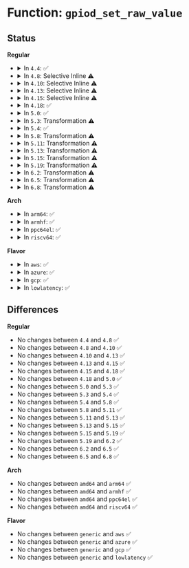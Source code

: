 # Function: <code>gpiod_set_raw_value</code>

## Status
<b>Regular</b>
<ul>
<li>
<details>
<summary>In <code>4.4</code>: ✅</summary>

```c
void gpiod_set_raw_value(struct gpio_desc *desc, int value);
```

**Collision:** Unique Global

**Inline:** No

**Transformation:** False

**Instances:**

```
In drivers/gpio/gpiolib.c (ffffffff814264d0)
Location: drivers/gpio/gpiolib.c:1500
Inline: False
Direct callers:
  - drivers/mfd/htc-i2cpld.c:htcpld_core_probe
  - drivers/mfd/htc-i2cpld.c:htcpld_core_probe
  - drivers/mfd/htc-i2cpld.c:htcpld_handler
  - drivers/mfd/htc-i2cpld.c:htcpld_handler
  - drivers/mfd/twl6040.c:twl6040_power
  - drivers/mfd/twl6040.c:twl6040_power
  - drivers/mfd/twl6040.c:twl6040_power
  - drivers/mfd/aat2870-core.c:aat2870_i2c_probe
  - drivers/mfd/aat2870-core.c:aat2870_i2c_probe
  - drivers/mfd/aat2870-core.c:aat2870_i2c_resume
  - drivers/mfd/aat2870-core.c:aat2870_i2c_suspend
  - drivers/mfd/aat2870-core.c:aat2870_i2c_remove
  - drivers/spi/spi.c:spi_set_cs
  - drivers/i2c/i2c-core.c:set_scl_gpio_value
```
**Symbols:**

```
ffffffff814264d0-ffffffff8142651d: gpiod_set_raw_value (STB_GLOBAL)
```
</details>
</li>
<li>
<details>
<summary>In <code>4.8</code>: Selective Inline ⚠️</summary>

```c
void gpiod_set_raw_value(struct gpio_desc *desc, int value);
```

**Collision:** Unique Global

**Inline:** Selective

**Transformation:** False

**Instances:**

```
In drivers/gpio/gpiolib.c (ffffffff8146fd10)
Location: drivers/gpio/gpiolib.c:2459
Inline: True
Direct callers:
  - drivers/mfd/htc-i2cpld.c:htcpld_core_probe
  - drivers/mfd/htc-i2cpld.c:htcpld_core_probe
  - drivers/mfd/htc-i2cpld.c:htcpld_handler
  - drivers/mfd/htc-i2cpld.c:htcpld_handler
  - drivers/mfd/twl6040.c:twl6040_power
  - drivers/mfd/twl6040.c:twl6040_power
  - drivers/mfd/twl6040.c:twl6040_power
  - drivers/mfd/aat2870-core.c:aat2870_i2c_resume
  - drivers/mfd/aat2870-core.c:aat2870_i2c_suspend
  - drivers/mfd/aat2870-core.c:aat2870_i2c_remove
  - drivers/mfd/aat2870-core.c:aat2870_i2c_probe
  - drivers/mfd/aat2870-core.c:aat2870_i2c_probe
  - drivers/spi/spi.c:spi_set_cs
  - drivers/i2c/i2c-core.c:set_scl_gpio_value
```
**Symbols:**

```
ffffffff8146fd10-ffffffff8146fdba: gpiod_set_raw_value (STB_GLOBAL)
```
</details>
</li>
<li>
<details>
<summary>In <code>4.10</code>: Selective Inline ⚠️</summary>

```c
void gpiod_set_raw_value(struct gpio_desc *desc, int value);
```

**Collision:** Unique Global

**Inline:** Selective

**Transformation:** False

**Instances:**

```
In drivers/gpio/gpiolib.c (ffffffff81492080)
Location: drivers/gpio/gpiolib.c:2649
Inline: True
Direct callers:
  - drivers/mfd/htc-i2cpld.c:htcpld_core_probe
  - drivers/mfd/htc-i2cpld.c:htcpld_core_probe
  - drivers/mfd/htc-i2cpld.c:htcpld_handler
  - drivers/mfd/htc-i2cpld.c:htcpld_handler
  - drivers/mfd/twl6040.c:twl6040_power
  - drivers/mfd/twl6040.c:twl6040_power
  - drivers/mfd/twl6040.c:twl6040_power
  - drivers/mfd/aat2870-core.c:aat2870_i2c_resume
  - drivers/mfd/aat2870-core.c:aat2870_i2c_suspend
  - drivers/mfd/aat2870-core.c:aat2870_i2c_remove
  - drivers/mfd/aat2870-core.c:aat2870_i2c_probe
  - drivers/mfd/aat2870-core.c:aat2870_i2c_probe
  - drivers/spi/spi.c:spi_set_cs
  - drivers/i2c/i2c-core.c:set_scl_gpio_value
```
**Symbols:**

```
ffffffff81492080-ffffffff8149212a: gpiod_set_raw_value (STB_GLOBAL)
```
</details>
</li>
<li>
<details>
<summary>In <code>4.13</code>: Selective Inline ⚠️</summary>

```c
void gpiod_set_raw_value(struct gpio_desc *desc, int value);
```

**Collision:** Unique Global

**Inline:** Selective

**Transformation:** False

**Instances:**

```
In drivers/gpio/gpiolib.c (ffffffff8149ba50)
Location: drivers/gpio/gpiolib.c:2646
Inline: True
Direct callers:
  - drivers/mfd/htc-i2cpld.c:htcpld_core_probe
  - drivers/mfd/htc-i2cpld.c:htcpld_core_probe
  - drivers/mfd/twl6040.c:twl6040_power
  - drivers/mfd/twl6040.c:twl6040_power
  - drivers/mfd/twl6040.c:twl6040_power
  - drivers/mfd/aat2870-core.c:aat2870_i2c_resume
  - drivers/mfd/aat2870-core.c:aat2870_i2c_suspend
  - drivers/mfd/aat2870-core.c:aat2870_i2c_remove
  - drivers/mfd/aat2870-core.c:aat2870_i2c_probe
  - drivers/mfd/aat2870-core.c:aat2870_i2c_probe
  - drivers/spi/spi.c:spi_set_cs
  - drivers/i2c/i2c-core-base.c:set_scl_gpio_value
```
**Symbols:**

```
ffffffff8149ba50-ffffffff8149bade: gpiod_set_raw_value (STB_GLOBAL)
```
</details>
</li>
<li>
<details>
<summary>In <code>4.15</code>: Selective Inline ⚠️</summary>

```c
void gpiod_set_raw_value(struct gpio_desc *desc, int value);
```

**Collision:** Unique Global

**Inline:** Selective

**Transformation:** False

**Instances:**

```
In drivers/gpio/gpiolib.c (ffffffff814d9f30)
Location: drivers/gpio/gpiolib.c:2899
Inline: True
Direct callers:
  - drivers/mfd/htc-i2cpld.c:htcpld_core_probe
  - drivers/mfd/htc-i2cpld.c:htcpld_core_probe
  - drivers/mfd/twl6040.c:twl6040_power
  - drivers/mfd/twl6040.c:twl6040_power
  - drivers/mfd/twl6040.c:twl6040_power
  - drivers/mfd/aat2870-core.c:aat2870_i2c_resume
  - drivers/mfd/aat2870-core.c:aat2870_i2c_suspend
  - drivers/mfd/aat2870-core.c:aat2870_i2c_remove
  - drivers/mfd/aat2870-core.c:aat2870_i2c_probe
  - drivers/mfd/aat2870-core.c:aat2870_i2c_probe
  - drivers/spi/spi.c:spi_set_cs
  - drivers/i2c/i2c-core-base.c:set_scl_gpio_value
```
**Symbols:**

```
ffffffff814d9f30-ffffffff814d9fbe: gpiod_set_raw_value (STB_GLOBAL)
```
</details>
</li>
<li>
<details>
<summary>In <code>4.18</code>: ✅</summary>

```c
void gpiod_set_raw_value(struct gpio_desc *desc, int value);
```

**Collision:** Unique Global

**Inline:** No

**Transformation:** False

**Instances:**

```
In drivers/gpio/gpiolib.c (ffffffff81508900)
Location: drivers/gpio/gpiolib.c:3091
Inline: False
Direct callers:
  - drivers/mfd/htc-i2cpld.c:htcpld_core_probe
  - drivers/mfd/htc-i2cpld.c:htcpld_core_probe
  - drivers/mfd/twl6040.c:twl6040_power
  - drivers/mfd/twl6040.c:twl6040_power
  - drivers/mfd/twl6040.c:twl6040_power
  - drivers/mfd/aat2870-core.c:aat2870_i2c_resume
  - drivers/mfd/aat2870-core.c:aat2870_i2c_suspend
  - drivers/mfd/aat2870-core.c:aat2870_i2c_remove
  - drivers/mfd/aat2870-core.c:aat2870_i2c_probe
  - drivers/mfd/aat2870-core.c:aat2870_i2c_probe
  - drivers/spi/spi.c:spi_set_cs
```
**Symbols:**

```
ffffffff81508900-ffffffff8150894f: gpiod_set_raw_value (STB_GLOBAL)
```
</details>
</li>
<li>
<details>
<summary>In <code>5.0</code>: ✅</summary>

```c
void gpiod_set_raw_value(struct gpio_desc *desc, int value);
```

**Collision:** Unique Global

**Inline:** No

**Transformation:** False

**Instances:**

```
In drivers/gpio/gpiolib.c (ffffffff8151d410)
Location: drivers/gpio/gpiolib.c:3256
Inline: False
Direct callers:
  - drivers/mfd/htc-i2cpld.c:htcpld_core_probe
  - drivers/mfd/htc-i2cpld.c:htcpld_core_probe
  - drivers/mfd/twl6040.c:twl6040_power
  - drivers/mfd/twl6040.c:twl6040_power
  - drivers/mfd/twl6040.c:twl6040_power
  - drivers/mfd/aat2870-core.c:aat2870_i2c_resume
  - drivers/mfd/aat2870-core.c:aat2870_i2c_suspend
  - drivers/mfd/aat2870-core.c:aat2870_i2c_remove
  - drivers/mfd/aat2870-core.c:aat2870_i2c_probe
  - drivers/mfd/aat2870-core.c:aat2870_i2c_probe
  - drivers/spi/spi.c:spi_set_cs
```
**Symbols:**

```
ffffffff8151d410-ffffffff8151d45f: gpiod_set_raw_value (STB_GLOBAL)
```
</details>
</li>
<li>
<details>
<summary>In <code>5.3</code>: Transformation ⚠️</summary>

```c
void gpiod_set_raw_value(struct gpio_desc *desc, int value);
```

**Collision:** Unique Global

**Inline:** No

**Transformation:** True

**Instances:**

```
In drivers/gpio/gpiolib.c (0)
Location: drivers/gpio/gpiolib.c:3344
Inline: False
Direct callers:
  - drivers/mfd/htc-i2cpld.c:htcpld_core_probe
  - drivers/mfd/htc-i2cpld.c:htcpld_core_probe
  - drivers/mfd/twl6040.c:twl6040_power
  - drivers/mfd/twl6040.c:twl6040_power
  - drivers/mfd/twl6040.c:twl6040_power
  - drivers/mfd/aat2870-core.c:aat2870_i2c_resume
  - drivers/mfd/aat2870-core.c:aat2870_i2c_suspend
  - drivers/mfd/aat2870-core.c:aat2870_i2c_probe
  - drivers/mfd/aat2870-core.c:aat2870_i2c_probe
```
**Symbols:**

```
ffffffff8154f068-ffffffff8154f07b: gpiod_set_raw_value.cold (STB_LOCAL)
ffffffff8154b630-ffffffff8154b67e: gpiod_set_raw_value (STB_GLOBAL)
```
</details>
</li>
<li>
<details>
<summary>In <code>5.4</code>: ✅</summary>

```c
void gpiod_set_raw_value(struct gpio_desc *desc, int value);
```

**Collision:** Unique Global

**Inline:** No

**Transformation:** False

**Instances:**

```
In drivers/gpio/gpiolib.c (ffffffff8156c6e0)
Location: drivers/gpio/gpiolib.c:3698
Inline: False
Direct callers:
  - drivers/mfd/htc-i2cpld.c:htcpld_core_probe
  - drivers/mfd/htc-i2cpld.c:htcpld_core_probe
  - drivers/mfd/twl6040.c:twl6040_power
  - drivers/mfd/twl6040.c:twl6040_power
  - drivers/mfd/twl6040.c:twl6040_power
  - drivers/mfd/aat2870-core.c:aat2870_i2c_resume
  - drivers/mfd/aat2870-core.c:aat2870_i2c_suspend
  - drivers/mfd/aat2870-core.c:aat2870_i2c_probe
  - drivers/mfd/aat2870-core.c:aat2870_i2c_probe
```
**Symbols:**

```
ffffffff8156c6e0-ffffffff8156c72e: gpiod_set_raw_value (STB_GLOBAL)
```
</details>
</li>
<li>
<details>
<summary>In <code>5.8</code>: Transformation ⚠️</summary>

```c
void gpiod_set_raw_value(struct gpio_desc *desc, int value);
```

**Collision:** Unique Global

**Inline:** No

**Transformation:** True

**Instances:**

```
In drivers/gpio/gpiolib.c (0)
Location: drivers/gpio/gpiolib.c:4104
Inline: False
Direct callers:
  - drivers/mfd/twl6040.c:twl6040_power
  - drivers/mfd/twl6040.c:twl6040_power
  - drivers/mfd/twl6040.c:twl6040_power
  - drivers/mfd/aat2870-core.c:aat2870_i2c_resume
  - drivers/mfd/aat2870-core.c:aat2870_i2c_suspend
  - drivers/mfd/aat2870-core.c:aat2870_i2c_probe
  - drivers/mfd/aat2870-core.c:aat2870_i2c_probe
```
**Symbols:**

```
ffffffff81614b3d-ffffffff81614b9e: gpiod_set_raw_value.cold (STB_LOCAL)
ffffffff81610af0-ffffffff81610b52: gpiod_set_raw_value (STB_GLOBAL)
```
</details>
</li>
<li>
<details>
<summary>In <code>5.11</code>: Transformation ⚠️</summary>

```c
void gpiod_set_raw_value(struct gpio_desc *desc, int value);
```

**Collision:** Unique Global

**Inline:** No

**Transformation:** True

**Instances:**

```
In drivers/gpio/gpiolib.c (0)
Location: drivers/gpio/gpiolib.c:2928
Inline: False
Direct callers:
  - drivers/mfd/twl6040.c:twl6040_power
  - drivers/mfd/twl6040.c:twl6040_power
  - drivers/mfd/twl6040.c:twl6040_power
  - drivers/mfd/aat2870-core.c:aat2870_i2c_resume
  - drivers/mfd/aat2870-core.c:aat2870_i2c_suspend
  - drivers/mfd/aat2870-core.c:aat2870_i2c_probe
  - drivers/mfd/aat2870-core.c:aat2870_i2c_probe
```
**Symbols:**

```
ffffffff81bf63a6-ffffffff81bf6407: gpiod_set_raw_value.cold (STB_LOCAL)
ffffffff81636ef0-ffffffff81636f52: gpiod_set_raw_value (STB_GLOBAL)
```
</details>
</li>
<li>
<details>
<summary>In <code>5.13</code>: Transformation ⚠️</summary>

```c
void gpiod_set_raw_value(struct gpio_desc *desc, int value);
```

**Collision:** Unique Global

**Inline:** No

**Transformation:** True

**Instances:**

```
In drivers/gpio/gpiolib.c (0)
Location: drivers/gpio/gpiolib.c:2905
Inline: False
Direct callers:
  - drivers/mfd/twl6040.c:twl6040_power
  - drivers/mfd/twl6040.c:twl6040_power
  - drivers/mfd/twl6040.c:twl6040_power
  - drivers/mfd/aat2870-core.c:aat2870_i2c_resume
  - drivers/mfd/aat2870-core.c:aat2870_i2c_suspend
  - drivers/mfd/aat2870-core.c:aat2870_i2c_probe
  - drivers/mfd/aat2870-core.c:aat2870_i2c_probe
```
**Symbols:**

```
ffffffff81be824c-ffffffff81be82ad: gpiod_set_raw_value.cold (STB_LOCAL)
ffffffff8161a810-ffffffff8161a872: gpiod_set_raw_value (STB_GLOBAL)
```
</details>
</li>
<li>
<details>
<summary>In <code>5.15</code>: Transformation ⚠️</summary>

```c
void gpiod_set_raw_value(struct gpio_desc *desc, int value);
```

**Collision:** Unique Global

**Inline:** No

**Transformation:** True

**Instances:**

```
In drivers/gpio/gpiolib.c (0)
Location: drivers/gpio/gpiolib.c:2954
Inline: False
Direct callers:
  - drivers/mfd/twl6040.c:twl6040_power
  - drivers/mfd/twl6040.c:twl6040_power
  - drivers/mfd/twl6040.c:twl6040_power
  - drivers/mfd/aat2870-core.c:aat2870_i2c_resume
  - drivers/mfd/aat2870-core.c:aat2870_i2c_suspend
  - drivers/mfd/aat2870-core.c:aat2870_i2c_probe
  - drivers/mfd/aat2870-core.c:aat2870_i2c_probe
```
**Symbols:**

```
ffffffff81ce1e19-ffffffff81ce1e8f: gpiod_set_raw_value.cold (STB_LOCAL)
ffffffff81689c30-ffffffff81689ca5: gpiod_set_raw_value (STB_GLOBAL)
```
</details>
</li>
<li>
<details>
<summary>In <code>5.19</code>: Transformation ⚠️</summary>

```c
void gpiod_set_raw_value(struct gpio_desc *desc, int value);
```

**Collision:** Unique Global

**Inline:** No

**Transformation:** True

**Instances:**

```
In drivers/gpio/gpiolib.c (0)
Location: drivers/gpio/gpiolib.c:3075
Inline: False
Direct callers:
  - drivers/mfd/twl6040.c:twl6040_power
  - drivers/mfd/twl6040.c:twl6040_power
  - drivers/mfd/twl6040.c:twl6040_power
  - drivers/mfd/aat2870-core.c:aat2870_i2c_resume
  - drivers/mfd/aat2870-core.c:aat2870_i2c_suspend
  - drivers/mfd/aat2870-core.c:aat2870_i2c_probe
  - drivers/mfd/aat2870-core.c:aat2870_i2c_probe
```
**Symbols:**

```
ffffffff81ea8613-ffffffff81ea8687: gpiod_set_raw_value.cold (STB_LOCAL)
ffffffff817a6b40-ffffffff817a6bcf: gpiod_set_raw_value (STB_GLOBAL)
```
</details>
</li>
<li>
<details>
<summary>In <code>6.2</code>: Transformation ⚠️</summary>

```c
void gpiod_set_raw_value(struct gpio_desc *desc, int value);
```

**Collision:** Unique Global

**Inline:** No

**Transformation:** True

**Instances:**

```
In drivers/gpio/gpiolib.c (0)
Location: drivers/gpio/gpiolib.c:3145
Inline: False
Direct callers:
  - drivers/mfd/aat2870-core.c:aat2870_i2c_resume
  - drivers/mfd/aat2870-core.c:aat2870_i2c_suspend
  - drivers/mfd/aat2870-core.c:aat2870_i2c_probe
  - drivers/mfd/aat2870-core.c:aat2870_i2c_probe
```
**Symbols:**

```
ffffffff8208e5c4-ffffffff8208e5d9: gpiod_set_raw_value.cold (STB_LOCAL)
ffffffff818bedc0-ffffffff818bee94: gpiod_set_raw_value (STB_GLOBAL)
```
</details>
</li>
<li>
<details>
<summary>In <code>6.5</code>: Transformation ⚠️</summary>

```c
void gpiod_set_raw_value(struct gpio_desc *desc, int value);
```

**Collision:** Unique Global

**Inline:** No

**Transformation:** True

**Instances:**

```
In drivers/gpio/gpiolib.c (0)
Location: drivers/gpio/gpiolib.c:3186
Inline: False
Direct callers:
  - drivers/mfd/aat2870-core.c:aat2870_i2c_resume
  - drivers/mfd/aat2870-core.c:aat2870_i2c_suspend
  - drivers/mfd/aat2870-core.c:aat2870_i2c_probe
  - drivers/mfd/aat2870-core.c:aat2870_i2c_probe
```
**Symbols:**

```
ffffffff8210e8c6-ffffffff8210e8db: gpiod_set_raw_value.cold (STB_LOCAL)
ffffffff81902040-ffffffff81902106: gpiod_set_raw_value (STB_GLOBAL)
```
</details>
</li>
<li>
<details>
<summary>In <code>6.8</code>: Transformation ⚠️</summary>

```c
void gpiod_set_raw_value(struct gpio_desc *desc, int value);
```

**Collision:** Unique Global

**Inline:** No

**Transformation:** True

**Instances:**

```
In drivers/gpio/gpiolib.c (0)
Location: drivers/gpio/gpiolib.c:3379
Inline: False
Direct callers:
  - drivers/mfd/aat2870-core.c:aat2870_i2c_resume
  - drivers/mfd/aat2870-core.c:aat2870_i2c_suspend
  - drivers/mfd/aat2870-core.c:aat2870_i2c_probe
  - drivers/mfd/aat2870-core.c:aat2870_i2c_probe
```
**Symbols:**

```
ffffffff821ec519-ffffffff821ec52e: gpiod_set_raw_value.cold (STB_LOCAL)
ffffffff81949a70-ffffffff81949b36: gpiod_set_raw_value (STB_GLOBAL)
```
</details>
</li>
</ul>
<b>Arch</b>
<ul>
<li>
<details>
<summary>In <code>arm64</code>: ✅</summary>

```c
void gpiod_set_raw_value(struct gpio_desc *desc, int value);
```

**Collision:** Unique Global

**Inline:** No

**Transformation:** False

**Instances:**

```
In drivers/gpio/gpiolib.c (ffff8000106bfad0)
Location: drivers/gpio/gpiolib.c:3698
Inline: False
Direct callers:
  - drivers/mfd/htc-i2cpld.c:htcpld_core_probe
  - drivers/mfd/htc-i2cpld.c:htcpld_core_probe
  - drivers/mfd/twl6040.c:twl6040_power
  - drivers/mfd/twl6040.c:twl6040_power
  - drivers/mfd/twl6040.c:twl6040_power
  - drivers/mfd/aat2870-core.c:aat2870_i2c_resume
  - drivers/mfd/aat2870-core.c:aat2870_i2c_suspend
  - drivers/mfd/aat2870-core.c:aat2870_i2c_probe
  - drivers/mfd/aat2870-core.c:aat2870_i2c_probe
```
**Symbols:**

```
ffff8000106bfad0-ffff8000106bfb3c: gpiod_set_raw_value (STB_GLOBAL)
```
</details>
</li>
<li>
<details>
<summary>In <code>armhf</code>: ✅</summary>

```c
void gpiod_set_raw_value(struct gpio_desc *desc, int value);
```

**Collision:** Unique Global

**Inline:** No

**Transformation:** False

**Instances:**

```
In drivers/gpio/gpiolib.c (c086020c)
Location: drivers/gpio/gpiolib.c:3698
Inline: False
Direct callers:
  - arch/arm/mach-omap2/pdata-quirks.c:omap3_sbc_t3517_legacy_init
  - arch/arm/mach-omap2/pdata-quirks.c:omap3_sbc_t3x_usb_hub_init
  - drivers/tty/serial/omap-serial.c:serial_omap_config_rs485
  - drivers/tty/serial/omap-serial.c:serial_omap_start_tx
  - drivers/tty/serial/omap-serial.c:serial_omap_stop_tx
  - drivers/mfd/htc-i2cpld.c:htcpld_core_probe
  - drivers/mfd/htc-i2cpld.c:htcpld_core_probe
  - drivers/mfd/twl6040.c:twl6040_power
  - drivers/mfd/twl6040.c:twl6040_power
  - drivers/mfd/twl6040.c:twl6040_power
  - drivers/mfd/aat2870-core.c:aat2870_i2c_resume
  - drivers/mfd/aat2870-core.c:aat2870_i2c_suspend
  - drivers/mfd/aat2870-core.c:aat2870_i2c_probe
  - drivers/mfd/aat2870-core.c:aat2870_i2c_probe
```
**Symbols:**

```
c086020c-c0860280: gpiod_set_raw_value (STB_GLOBAL)
```
</details>
</li>
<li>
<details>
<summary>In <code>ppc64el</code>: ✅</summary>

```c
void gpiod_set_raw_value(struct gpio_desc *desc, int value);
```

**Collision:** Unique Global

**Inline:** No

**Transformation:** False

**Instances:**

```
In drivers/gpio/gpiolib.c (c00000000083d950)
Location: drivers/gpio/gpiolib.c:3698
Inline: False
Direct callers:
  - drivers/mfd/htc-i2cpld.c:htcpld_core_probe
  - drivers/mfd/htc-i2cpld.c:htcpld_core_probe
  - drivers/mfd/twl6040.c:twl6040_power
  - drivers/mfd/twl6040.c:twl6040_power
  - drivers/mfd/twl6040.c:twl6040_power
  - drivers/mfd/aat2870-core.c:aat2870_i2c_resume
  - drivers/mfd/aat2870-core.c:aat2870_i2c_suspend
  - drivers/mfd/aat2870-core.c:aat2870_i2c_probe
  - drivers/mfd/aat2870-core.c:aat2870_i2c_probe
```
**Symbols:**

```
c00000000083d950-c00000000083d9e8: gpiod_set_raw_value (STB_GLOBAL)
```
</details>
</li>
<li>
<details>
<summary>In <code>riscv64</code>: ✅</summary>

```c
void gpiod_set_raw_value(struct gpio_desc *desc, int value);
```

**Collision:** Unique Global

**Inline:** No

**Transformation:** False

**Instances:**

```
In drivers/gpio/gpiolib.c (ffffffe0004a6f64)
Location: drivers/gpio/gpiolib.c:3698
Inline: False
Direct callers:
  - drivers/mfd/htc-i2cpld.c:htcpld_core_probe
  - drivers/mfd/htc-i2cpld.c:htcpld_core_probe
  - drivers/mfd/twl6040.c:twl6040_power
  - drivers/mfd/twl6040.c:twl6040_power
  - drivers/mfd/twl6040.c:twl6040_power
  - drivers/mfd/aat2870-core.c:aat2870_i2c_probe
  - drivers/mfd/aat2870-core.c:aat2870_i2c_probe
```
**Symbols:**

```
ffffffe0004a6f64-ffffffe0004a6fbe: gpiod_set_raw_value (STB_GLOBAL)
```
</details>
</li>
</ul>
<b>Flavor</b>
<ul>
<li>
<details>
<summary>In <code>aws</code>: ✅</summary>

```c
void gpiod_set_raw_value(struct gpio_desc *desc, int value);
```

**Collision:** Unique Global

**Inline:** No

**Transformation:** False

**Instances:**

```
In drivers/gpio/gpiolib.c (ffffffff81561ea0)
Location: drivers/gpio/gpiolib.c:3698
Inline: False
```
**Symbols:**

```
ffffffff81561ea0-ffffffff81561eee: gpiod_set_raw_value (STB_GLOBAL)
```
</details>
</li>
<li>
<details>
<summary>In <code>azure</code>: ✅</summary>

```c
void gpiod_set_raw_value(struct gpio_desc *desc, int value);
```

**Collision:** Unique Global

**Inline:** No

**Transformation:** False

**Instances:**

```
In drivers/gpio/gpiolib.c (ffffffff81552cf0)
Location: drivers/gpio/gpiolib.c:3698
Inline: False
```
**Symbols:**

```
ffffffff81552cf0-ffffffff81552d3e: gpiod_set_raw_value (STB_GLOBAL)
```
</details>
</li>
<li>
<details>
<summary>In <code>gcp</code>: ✅</summary>

```c
void gpiod_set_raw_value(struct gpio_desc *desc, int value);
```

**Collision:** Unique Global

**Inline:** No

**Transformation:** False

**Instances:**

```
In drivers/gpio/gpiolib.c (ffffffff81560a10)
Location: drivers/gpio/gpiolib.c:3698
Inline: False
Direct callers:
  - drivers/mfd/htc-i2cpld.c:htcpld_core_probe
  - drivers/mfd/htc-i2cpld.c:htcpld_core_probe
  - drivers/mfd/twl6040.c:twl6040_power
  - drivers/mfd/twl6040.c:twl6040_power
  - drivers/mfd/twl6040.c:twl6040_power
  - drivers/mfd/aat2870-core.c:aat2870_i2c_resume
  - drivers/mfd/aat2870-core.c:aat2870_i2c_suspend
  - drivers/mfd/aat2870-core.c:aat2870_i2c_probe
  - drivers/mfd/aat2870-core.c:aat2870_i2c_probe
```
**Symbols:**

```
ffffffff81560a10-ffffffff81560a5e: gpiod_set_raw_value (STB_GLOBAL)
```
</details>
</li>
<li>
<details>
<summary>In <code>lowlatency</code>: ✅</summary>

```c
void gpiod_set_raw_value(struct gpio_desc *desc, int value);
```

**Collision:** Unique Global

**Inline:** No

**Transformation:** False

**Instances:**

```
In drivers/gpio/gpiolib.c (ffffffff8157a8b0)
Location: drivers/gpio/gpiolib.c:3698
Inline: False
Direct callers:
  - drivers/mfd/htc-i2cpld.c:htcpld_core_probe
  - drivers/mfd/htc-i2cpld.c:htcpld_core_probe
  - drivers/mfd/twl6040.c:twl6040_power
  - drivers/mfd/twl6040.c:twl6040_power
  - drivers/mfd/twl6040.c:twl6040_power
  - drivers/mfd/aat2870-core.c:aat2870_i2c_resume
  - drivers/mfd/aat2870-core.c:aat2870_i2c_suspend
  - drivers/mfd/aat2870-core.c:aat2870_i2c_probe
  - drivers/mfd/aat2870-core.c:aat2870_i2c_probe
```
**Symbols:**

```
ffffffff8157a8b0-ffffffff8157a8fe: gpiod_set_raw_value (STB_GLOBAL)
```
</details>
</li>
</ul>

## Differences
<b>Regular</b>
<ul>
<li>
No changes between <code>4.4</code> and <code>4.8</code> ✅
</li>
<li>
No changes between <code>4.8</code> and <code>4.10</code> ✅
</li>
<li>
No changes between <code>4.10</code> and <code>4.13</code> ✅
</li>
<li>
No changes between <code>4.13</code> and <code>4.15</code> ✅
</li>
<li>
No changes between <code>4.15</code> and <code>4.18</code> ✅
</li>
<li>
No changes between <code>4.18</code> and <code>5.0</code> ✅
</li>
<li>
No changes between <code>5.0</code> and <code>5.3</code> ✅
</li>
<li>
No changes between <code>5.3</code> and <code>5.4</code> ✅
</li>
<li>
No changes between <code>5.4</code> and <code>5.8</code> ✅
</li>
<li>
No changes between <code>5.8</code> and <code>5.11</code> ✅
</li>
<li>
No changes between <code>5.11</code> and <code>5.13</code> ✅
</li>
<li>
No changes between <code>5.13</code> and <code>5.15</code> ✅
</li>
<li>
No changes between <code>5.15</code> and <code>5.19</code> ✅
</li>
<li>
No changes between <code>5.19</code> and <code>6.2</code> ✅
</li>
<li>
No changes between <code>6.2</code> and <code>6.5</code> ✅
</li>
<li>
No changes between <code>6.5</code> and <code>6.8</code> ✅
</li>
</ul>
<b>Arch</b>
<ul>
<li>
No changes between <code>amd64</code> and <code>arm64</code> ✅
</li>
<li>
No changes between <code>amd64</code> and <code>armhf</code> ✅
</li>
<li>
No changes between <code>amd64</code> and <code>ppc64el</code> ✅
</li>
<li>
No changes between <code>amd64</code> and <code>riscv64</code> ✅
</li>
</ul>
<b>Flavor</b>
<ul>
<li>
No changes between <code>generic</code> and <code>aws</code> ✅
</li>
<li>
No changes between <code>generic</code> and <code>azure</code> ✅
</li>
<li>
No changes between <code>generic</code> and <code>gcp</code> ✅
</li>
<li>
No changes between <code>generic</code> and <code>lowlatency</code> ✅
</li>
</ul>
